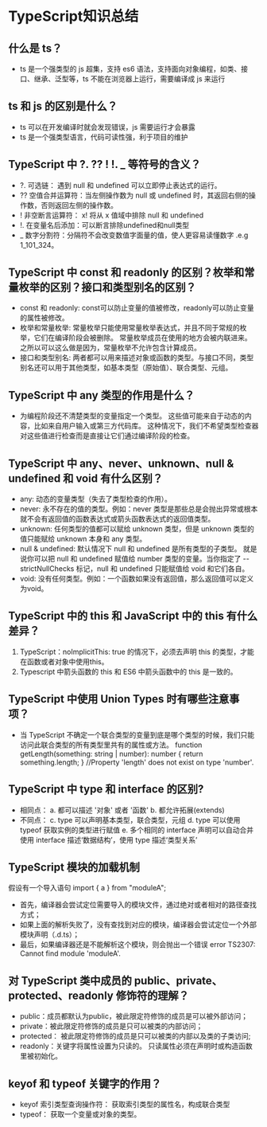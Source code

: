 # TypeScript知识总结

## 什么是 ts？
- ts 是一个强类型的 js 超集，支持 es6 语法，支持面向对象编程，如类、接口、继承、泛型等，ts 不能在浏览器上运行，需要编译成 js 来运行
## ts 和 js 的区别是什么？
- ts 可以在开发编译时就会发现错误，js 需要运行才会暴露
- ts 是一个强类型语言，代码可读性强，利于项目的维护
## TypeScript 中 ?.   ??   !   !.   _ 等符号的含义？
- ?. 可选链： 遇到 null 和 undefined 可以立即停止表达式的运行。
- ?? 空值合并运算符：当左侧操作数为 null 或 undefined 时，其返回右侧的操作数，否则返回左侧的操作数。
- ! 非空断言运算符： x! 将从 x 值域中排除 null 和 undefined
- !.  在变量名后添加：可以断言排除undefined和null类型
- _ 数字分割符：分隔符不会改变数值字面量的值，使人更容易读懂数字 .e.g 1_101_324。
## TypeScript 中 const 和 readonly 的区别？枚举和常量枚举的区别？接口和类型别名的区别？
- const 和 readonly: const可以防止变量的值被修改，readonly可以防止变量的属性被修改。
- 枚举和常量枚举: 常量枚举只能使用常量枚举表达式，并且不同于常规的枚举，它们在编译阶段会被删除。 常量枚举成员在使用的地方会被内联进来。 之所以可以这么做是因为，常量枚举不允许包含计算成员。
- 接口和类型别名: 两者都可以用来描述对象或函数的类型。与接口不同，类型别名还可以用于其他类型，如基本类型（原始值）、联合类型、元组。
## TypeScript 中 any 类型的作用是什么？
- 为编程阶段还不清楚类型的变量指定一个类型。 这些值可能来自于动态的内容，比如来自用户输入或第三方代码库。 这种情况下，我们不希望类型检查器对这些值进行检查而是直接让它们通过编译阶段的检查。
## TypeScript 中 any、never、unknown、null & undefined 和 void 有什么区别？
- any: 动态的变量类型（失去了类型检查的作用）。
- never: 永不存在的值的类型。例如：never 类型是那些总是会抛出异常或根本就不会有返回值的函数表达式或箭头函数表达式的返回值类型。
- unknown: 任何类型的值都可以赋给 unknown 类型，但是 unknown 类型的值只能赋给 unknown 本身和 any 类型。
- null & undefined: 默认情况下 null 和 undefined 是所有类型的子类型。 就是说你可以把 null 和 undefined 赋值给 number 类型的变量。当你指定了 --strictNullChecks 标记，null 和 undefined 只能赋值给 void 和它们各自。
- void: 没有任何类型。例如：一个函数如果没有返回值，那么返回值可以定义为void。
## TypeScript 中的 this 和 JavaScript 中的 this 有什么差异？
1. TypeScript：noImplicitThis: true 的情况下，必须去声明 this 的类型，才能在函数或者对象中使用this。
2. Typescript 中箭头函数的 this 和 ES6 中箭头函数中的 this 是一致的。
## TypeScript 中使用 Union Types 时有哪些注意事项？
- 当 TypeScript 不确定一个联合类型的变量到底是哪个类型的时候，我们只能访问此联合类型的所有类型里共有的属性或方法。
function getLength(something: string | number): number {
   return something.length;
}
//Property 'length' does not exist on type 'number'.

## TypeScript 中 type 和 interface 的区别?
- 相同点：
  a. 都可以描述 '对象' 或者 '函数'
  b. 都允许拓展(extends)
- 不同点：
  c. type 可以声明基本类型，联合类型，元组
  d. type 可以使用 typeof 获取实例的类型进行赋值
  e. 多个相同的 interface 声明可以自动合并
使用 interface 描述‘数据结构’，使用 type 描述‘类型关系’
##  TypeScript 模块的加载机制
 假设有一个导入语句 import { a } from "moduleA";
- 首先，编译器会尝试定位需要导入的模块文件，通过绝对或者相对的路径查找方式；
- 如果上面的解析失败了，没有查找到对应的模块，编译器会尝试定位一个外部模块声明（.d.ts）；
- 最后，如果编译器还是不能解析这个模块，则会抛出一个错误 error TS2307: Cannot find module 'moduleA'.
## 对 TypeScript 类中成员的 public、private、protected、readonly 修饰符的理解？
- public：成员都默认为public，被此限定符修饰的成员是可以被外部访问；
- private：被此限定符修饰的成员是只可以被类的内部访问；
- protected： 被此限定符修饰的成员是只可以被类的内部以及类的子类访问;
- readonly：关键字将属性设置为只读的。 只读属性必须在声明时或构造函数里被初始化。
## keyof 和 typeof 关键字的作用？
- keyof 索引类型查询操作符： 获取索引类型的属性名，构成联合类型
- typeof： 获取一个变量或对象的类型。